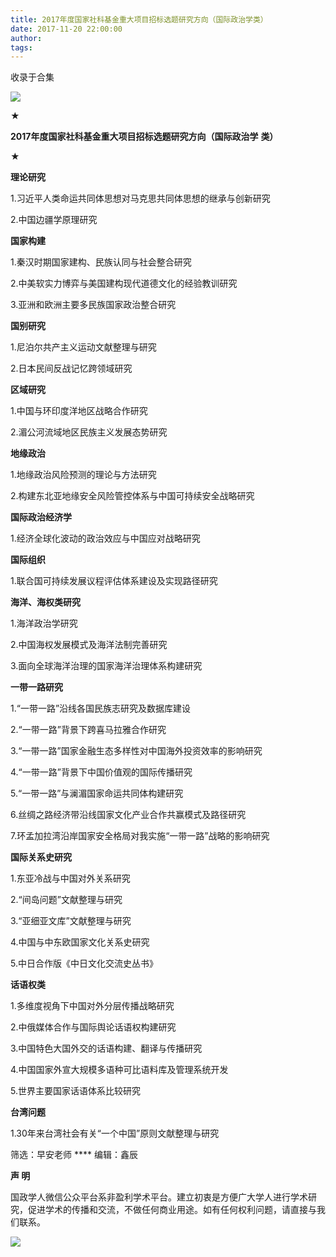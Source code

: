 ```yaml
---
title: 2017年度国家社科基金重大项目招标选题研究方向（国际政治学类）
date: 2017-11-20 22:00:00
author: 
tags: 
---
```



收录于合集

![](/images/3932/2.gif)

  

  

  

★

 **2017年度国家社科基金重大项目招标选题研究方向（国际政治学** **类）**

★

 **理论研究**

1.习近平人类命运共同体思想对马克思共同体思想的继承与创新研究

2.中国边疆学原理研究

  

 **国家构建**

1.秦汉时期国家建构、民族认同与社会整合研究

2.中美软实力博弈与美国建构现代道德文化的经验教训研究

3.亚洲和欧洲主要多民族国家政治整合研究

  

 **国别研究**

1.尼泊尔共产主义运动文献整理与研究

2.日本民间反战记忆跨领域研究

  

 **区域研究**

1.中国与环印度洋地区战略合作研究

2.湄公河流域地区民族主义发展态势研究

  

 **地缘政治**

1.地缘政治风险预测的理论与方法研究

2.构建东北亚地缘安全风险管控体系与中国可持续安全战略研究

  

 **国际政治经济学**

1.经济全球化波动的政治效应与中国应对战略研究

  

 **国际组织**

1.联合国可持续发展议程评估体系建设及实现路径研究

  

 **海洋、海权类研究**

1.海洋政治学研究

2.中国海权发展模式及海洋法制完善研究

3.面向全球海洋治理的国家海洋治理体系构建研究

  

 **一带一路研究**

1.“一带一路”沿线各国民族志研究及数据库建设

2.“一带一路”背景下跨喜马拉雅合作研究

3.“一带一路”国家金融生态多样性对中国海外投资效率的影响研究

4.“一带一路”背景下中国价值观的国际传播研究

5.“一带一路”与澜湄国家命运共同体构建研究

6.丝绸之路经济带沿线国家文化产业合作共赢模式及路径研究

7.环孟加拉湾沿岸国家安全格局对我实施“一带一路”战略的影响研究

  

 **国际关系史研究**

1.东亚冷战与中国对外关系研究

2.“间岛问题”文献整理与研究

3.“亚细亚文库”文献整理与研究

4.中国与中东欧国家文化关系史研究

5.中日合作版《中日文化交流史丛书》

  

 **话语权类**

1.多维度视角下中国对外分层传播战略研究

2.中俄媒体合作与国际舆论话语权构建研究

3.中国特色大国外交的话语构建、翻译与传播研究

4.中国国家外宣大规模多语种可比语料库及管理系统开发

5.世界主要国家话语体系比较研究

  

 **台湾问题**

1.30年来台湾社会有关“一个中国”原则文献整理与研究

  

筛选：早安老师 **** 编辑：鑫辰  

  

 **声 明**

国政学人微信公众平台系非盈利学术平台。建立初衷是方便广大学人进行学术研究，促进学术的传播和交流，不做任何商业用途。如有任何权利问题，请直接与我们联系。

![](/images/3932/3.gif)

  

  

